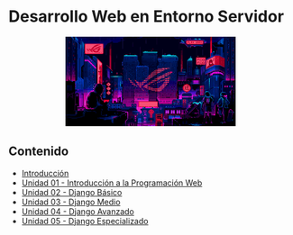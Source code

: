 # Desarrollo Web en Entorno Servidor

<div align=center>
<img src="../extras/cyberpunk2.gif" alt="me" width="60%">
</div>

## Contenido
- [Introducción](./introducción/README.md)
- [Unidad 01 - Introducción a la Programación Web](./unidad-01/README.md)
- [Unidad 02 - Django Básico](./unidad-02/README.md)
- [Unidad 03 - Django Medio](./unidad-03/README.md)
- [Unidad 04 - Django Avanzado](./unidad-04/README.md)
- [Unidad 05 - Django Especializado](./unidad-05/README.md)